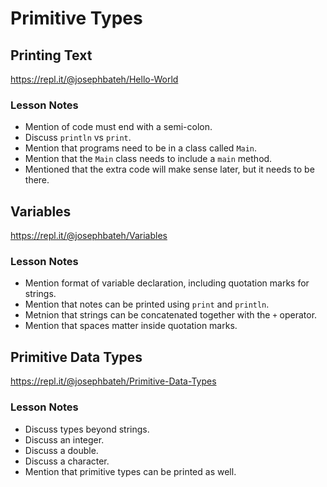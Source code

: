 # Primitive Types

## Printing Text

https://repl.it/@josephbateh/Hello-World

### Lesson Notes

- Mention of code must end with a semi-colon.
- Discuss `println` vs `print`.
- Mention that programs need to be in a class called `Main`.
- Mention that the `Main` class needs to include a `main` method.
- Mentioned that the extra code will make sense later, but it needs to be there.

## Variables

https://repl.it/@josephbateh/Variables

### Lesson Notes

- Mention format of variable declaration, including quotation marks for strings.
- Mention that notes can be printed using `print` and `println`.
- Metnion that strings can be concatenated together with the `+` operator.
- Mention that spaces matter inside quotation marks.

## Primitive Data Types

https://repl.it/@josephbateh/Primitive-Data-Types

### Lesson Notes

- Discuss types beyond strings.
- Discuss an integer.
- Discuss a double.
- Discuss a character.
- Mention that primitive types can be printed as well.